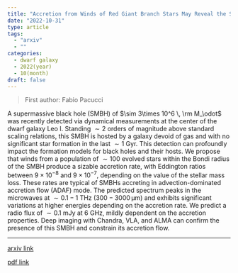 ```yaml
---
title: "Accretion from Winds of Red Giant Branch Stars May Reveal the Supermassive Black Hole in Leo I"
date: "2022-10-31"
type: article
tags:
  - "arxiv"
  - ""
categories:
  - dwarf galaxy
  - 2022(year)
  - 10(month)
draft: false
---
```


> First author: Fabio Pacucci

 A supermassive black hole (SMBH) of $\sim 3\times 10^6 \, \rm M_\odot$ was
recently detected via dynamical measurements at the center of the dwarf galaxy
Leo I. Standing $\sim 2$ orders of magnitude above standard scaling relations,
this SMBH is hosted by a galaxy devoid of gas and with no significant star
formation in the last $\sim 1$ Gyr. This detection can profoundly impact the
formation models for black holes and their hosts. We propose that winds from a
population of $\sim 100$ evolved stars within the Bondi radius of the SMBH
produce a sizable accretion rate, with Eddington ratios between
$9\times10^{-8}$ and $9\times10^{-7}$, depending on the value of the stellar
mass loss. These rates are typical of SMBHs accreting in advection-dominated
accretion flow (ADAF) mode. The predicted spectrum peaks in the microwaves at
$\sim 0.1-1$ THz ($300-3000 \, \mathrm{\mu m}$) and exhibits significant
variations at higher energies depending on the accretion rate. We predict a
radio flux of $\sim 0.1$ mJy at $6$ GHz, mildly dependent on the accretion
properties. Deep imaging with Chandra, VLA, and ALMA can confirm the presence
of this SMBH and constrain its accretion flow.

---
[arxiv link](http://arxiv.org/abs/2211.00019v1)

[pdf link](http://arxiv.org/pdf/2211.00019v1)